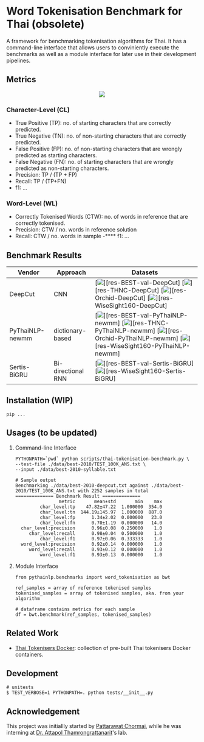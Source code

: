# Word Tokenisation Benchmark for Thai (obsolete)

A framework for benchmarking tokenisation algorithms for Thai.
It has a command-line interface that allows users to conviniently execute the benchmarks
as well as a module interface for later use in their development pipelines.


## Metrics
<div align="center">
    <img src="https://i.imgur.com/jVBOLa2.png"/>
</div>


### Character-Level (CL)
- True Positive (TP): no. of starting characters that are correctly predicted.
- True Negative (TN): no. of non-starting characters that are correctly predicted.
- False Positive (FP): no. of non-starting characters that are wrongly predicted as starting characters.
- False Negative (FN): no. of starting characters that are wrongly predicted as non-starting characters.
- Precision: TP / (TP + FP)
- Recall: TP / (TP+FN)
- f1: ...


### Word-Level (WL)
- Correctly Tokenised Words (CTW): no. of words in reference that are correctly tokenised.
- Precision: CTW / no. words in reference solution
- Recall: CTW / no. words in sample
-**** f1: ...


## Benchmark Results

| Vendor | Approach | Datasets |
|---|---|---|
| DeepCut | CNN | [![](https://img.shields.io/badge/BEST:val-WL:f1(0.9732)-yellow.svg)][res-BEST-val-DeepCut] [![](https://img.shields.io/badge/THNC-WL:f1(0.6323)-yellow.svg)][res-THNC-DeepCut] [![](https://img.shields.io/badge/Orchid-WL:f1(0.6638)-yellow.svg)][res-Orchid-DeepCut] [![](https://img.shields.io/badge/WiseSight160-WL:f1(0.8042)-yellow.svg)][res-WiseSight160-DeepCut] |
| PyThaiNLP-newmm | dictionary-based | [![](https://img.shields.io/badge/BEST:val-WL:f1(0.6836)-yellow.svg)][res-BEST-val-PyThaiNLP-newmm] [![](https://img.shields.io/badge/THNC-WL:f1(0.7338)-yellow.svg)][res-THNC-PyThaiNLP-newmm] [![](https://img.shields.io/badge/Orchid-WL:f1(0.7223)-yellow.svg)][res-Orchid-PyThaiNLP-newmm] [![](https://img.shields.io/badge/WiseSight160-WL:f1(0.7248)-yellow.svg)][res-WiseSight160-PyThaiNLP-newmm] |
| Sertis-BiGRU | Bi-directional RNN | [![](https://img.shields.io/badge/BEST:val-WL:f1(0.9251)-yellow.svg)][res-BEST-val-Sertis-BiGRU] [![](https://img.shields.io/badge/WiseSight160-WL:f1(0.8115)-yellow.svg)][res-WiseSight160-Sertis-BiGRU] |

[res-BEST-val-DeepCut]: https://pythainlp.github.io/tokenization-benchmark-visualization/?experiment-name=BEST-val-DeepCut
[res-THNC-DeepCut]: https://pythainlp.github.io/tokenization-benchmark-visualization/?experiment-name=THNC-DeepCut
[res-Orchid-DeepCut]: https://pythainlp.github.io/tokenization-benchmark-visualization/?experiment-name=Orchid-DeepCut
[res-WiseSight160-DeepCut]: https://pythainlp.github.io/tokenization-benchmark-visualization/?experiment-name=WiseSight160-DeepCut
[res-BEST-val-PyThaiNLP-newmm]: https://pythainlp.github.io/tokenization-benchmark-visualization/?experiment-name=BEST-val-PyThaiNLP-newmm
[res-THNC-PyThaiNLP-newmm]: https://pythainlp.github.io/tokenization-benchmark-visualization/?experiment-name=THNC-PyThaiNLP-newmm
[res-Orchid-PyThaiNLP-newmm]: https://pythainlp.github.io/tokenization-benchmark-visualization/?experiment-name=Orchid-PyThaiNLP-newmm
[res-WiseSight160-PyThaiNLP-newmm]: https://pythainlp.github.io/tokenization-benchmark-visualization/?experiment-name=WiseSight160-PyThaiNLP-newmm
[res-BEST-val-Sertis-BiGRU]: https://pythainlp.github.io/tokenization-benchmark-visualization/?experiment-name=BEST-val-Sertis-BiGRU
[res-WiseSight160-Sertis-BiGRU]: https://pythainlp.github.io/tokenization-benchmark-visualization/?experiment-name=WiseSight160-Sertis-BiGRU


## Installation (WIP)
```
pip ...
```

## Usages (to be updated)

1. Command-line Interface
    ```
    PYTHONPATH=`pwd` python scripts/thai-tokenisation-benchmark.py \
    --test-file ./data/best-2010/TEST_100K_ANS.txt \
    --input ./data/best-2010-syllable.txt

    # Sample output
    Benchmarking ./data/best-2010-deepcut.txt against ./data/best-2010/TEST_100K_ANS.txt with 2252 samples in total
    ============== Benchmark Result ==============
                    metric       mean±std       min    max
             char_level:tp    47.82±47.22  1.000000  354.0
             char_level:tn  144.19±145.97  1.000000  887.0
             char_level:fp      1.34±2.02  0.000000   23.0
             char_level:fn      0.70±1.19  0.000000   14.0
      char_level:precision      0.96±0.08  0.250000    1.0
         char_level:recall      0.98±0.04  0.500000    1.0
             char_level:f1      0.97±0.06  0.333333    1.0
      word_level:precision      0.92±0.14  0.000000    1.0
         word_level:recall      0.93±0.12  0.000000    1.0
             word_level:f1      0.93±0.13  0.000000    1.0
    ```

2. Module Interface
    ```
    from pythainlp.benchmarks import word_tokenisation as bwt

    ref_samples = array of reference tokenised samples
    tokenised_samples = array of tokenised samples, aka. from your algorithm

    # dataframe contains metrics for each sample
    df = bwt.benchmark(ref_samples, tokenised_samples)
    ```

## Related Work
- [Thai Tokenisers Docker][docker]: collection of pre-built Thai tokenisers Docker containers.


## Development
```
# unitests
$ TEST_VERBOSE=1 PYTHONPATH=. python tests/__init__.py
```

## Acknowledgement
This project was initiallly started by [Pattarawat Chormai][pat], while he was interning at [Dr. Attapol Thamrongrattanarit][ate]'s lab.

[docker]: https://github.com/PyThaiNLP/docker-thai-tokenizers
[ate]: https://attapol.github.io
[pat]: https://pat.chormai.org
